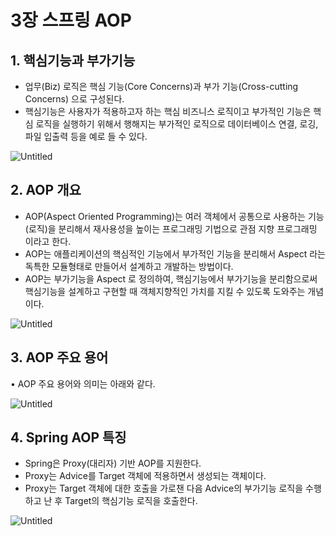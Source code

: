 # **3장 스프링 AOP**

## 1. 핵심기능과 부가기능

- 업무(Biz) 로직은 핵심 기능(Core Concerns)과 부가 기능(Cross-cutting Concerns) 으로 구성된다.
- 핵심기능은 사용자가 적용하고자 하는 핵심 비즈니스 로직이고 부가적인 기능은 핵심 로직을 실행하기 위해서 행해지는 부가적인 로직으로 데이터베이스 연결, 로깅, 파일 입출력 등을 예로 들 수 있다.

![Untitled](https://user-images.githubusercontent.com/111489860/235738543-d411f8ae-e519-45d5-820e-03d242f38ae0.png)

## 2. AOP 개요

- AOP(Aspect Oriented Programming)는 여러 객체에서 공통으로 사용하는 기능(로직)을 분리해서 재사용성을 높이는 프로그래밍 기법으로 관점 지향 프로그래밍 이라고 한다.
- AOP는 애플리케이션의 핵심적인 기능에서 부가적인 기능을 분리해서 Aspect 라는 독특한 모듈형태로 만들어서 설계하고 개발하는 방법이다.
- AOP는 부가기능을 Aspect 로 정의하여, 핵심기능에서 부가기능을 분리함으로써 핵심기능을 설계하고 구현할 때 객체지향적인 가치를 지킬 수 있도록 도와주는 개념이다.

![Untitled](https://user-images.githubusercontent.com/111489860/235738598-aaa4c0f6-81fc-486c-b8d4-8f2ac0ea43e5.png)

## 3. AOP 주요 용어

• AOP 주요 용어와 의미는 아래와 같다.

![Untitled](https://user-images.githubusercontent.com/111489860/235738623-38f5b555-ce9e-40a0-bed4-6a3844254bef.png)

## 4. Spring AOP 특징

- Spring은 Proxy(대리자) 기반 AOP를 지원한다.
- Proxy는 Advice를 Target 객체에 적용하면서 생성되는 객체이다.
- Proxy는 Target 객체에 대한 호출을 가로챈 다음 Advice의 부가기능 로직을 수행하고 난 후 Target의 핵심기능 로직을 호출한다.

![Untitled](https://user-images.githubusercontent.com/111489860/235738692-94f1757a-4dd8-42d3-8caa-ef98e3a5b015.png)
